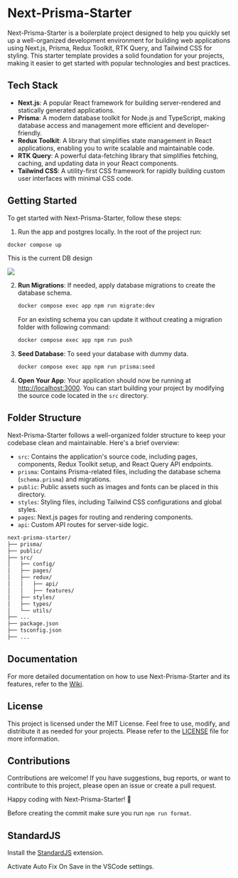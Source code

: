 # Next-Prisma-Starter

Next-Prisma-Starter is a boilerplate project designed to help you quickly set up a well-organized development environment for building web applications using Next.js, Prisma, Redux Toolkit, RTK Query, and Tailwind CSS for styling. This starter template provides a solid foundation for your projects, making it easier to get started with popular technologies and best practices.

## Tech Stack

- **Next.js**: A popular React framework for building server-rendered and statically generated applications.
- **Prisma**: A modern database toolkit for Node.js and TypeScript, making database access and management more efficient and developer-friendly.
- **Redux Toolkit**: A library that simplifies state management in React applications, enabling you to write scalable and maintainable code.
- **RTK Query**: A powerful data-fetching library that simplifies fetching, caching, and updating data in your React components.
- **Tailwind CSS**: A utility-first CSS framework for rapidly building custom user interfaces with minimal CSS code.

## Getting Started

To get started with Next-Prisma-Starter, follow these steps:

1. Run the app and postgres locally. In the root of the project run:

```bash
docker compose up
```

This is the current DB design

[![](https://mermaid.ink/img/pako:eNqdVm1vmzAQ_ivIn7MqtGkS-LatqjRV06pW-zJFQg5cgjW_sLPZSqr89xnIC8FOSssnuLvHd3783JlXkqoMSEwA7xhdIxULGdjnpwbUwWv7UT_fpAlYFjw-HE3PBplcByAo4451xVCbRFIBjotTx3NHDQRLhiZPMvvqQNbqL6AUIE3CMsdbIKwAETJ_vgKVVKXUjkPnNmOi2QbOuUzFO75TNupt29CEZhmC1raw4H7HznYh25fvbcznNgQGMqoNAhiX6BdjSaA8kaVYAjp-Ji_7N6xI6tP25PNxnlrODFaOXQJb50uFuVKZH-TBeM8lVxJ6hD2ndlk-kKfjqgf8j5Vgb6FrUwUUe9AnxeHjiR8pGpayghqmpLvK6Xdpu6url71d2ep9drSl9e3Dz-6oRts_Ci9WWnSdvlLOBhyyfFVWh7Ysad6X6fFh5GTTjRx8dew8dmJ5BC0go7yXjtO0E_jFgoOM6T8l5WzFwFWyErCmZZHUZ-WV7z6goFr_U5j1BYFqyUE8gS656W6-B7f5qXb0qVOFcGpKD7wmB-6aeegewT3jMEzJKxvp3V3tSErk763hRISH4FSJenj7s5iqcNq4JWcnpXez5-sj7yRq7p3jjbNtp3z3CrQjKjAq2ACqQGHz6Qz1OMip9oAElVVvMHRC21E1KLQdTYNCfT1-CSia-L3-P4bWvhHoIe7cZIgbqVC2v6LPxXUr2V8Una2_AdtX0sCbDrl4GD0JDs_TEnXS_Q2YjIgAtH8Nmf3dahS9ICYHK0cS29eM4u8FWcitjaOlUc-VTEm8olzDiJRFLdLdH9rBanuPxK_khcTXYXR1E41n45somk0m19F0RCoSf5pMrqa38-t5OIui28k0DLcjslHKLhFejW9uo_k4moaz8TychLNmvV-N02AJ2_-YjTC4?type=png)](https://mermaid.live/edit#pako:eNqdVm1vmzAQ_ivIn7MqtGkS-LatqjRV06pW-zJFQg5cgjW_sLPZSqr89xnIC8FOSssnuLvHd3783JlXkqoMSEwA7xhdIxULGdjnpwbUwWv7UT_fpAlYFjw-HE3PBplcByAo4451xVCbRFIBjotTx3NHDQRLhiZPMvvqQNbqL6AUIE3CMsdbIKwAETJ_vgKVVKXUjkPnNmOi2QbOuUzFO75TNupt29CEZhmC1raw4H7HznYh25fvbcznNgQGMqoNAhiX6BdjSaA8kaVYAjp-Ji_7N6xI6tP25PNxnlrODFaOXQJb50uFuVKZH-TBeM8lVxJ6hD2ndlk-kKfjqgf8j5Vgb6FrUwUUe9AnxeHjiR8pGpayghqmpLvK6Xdpu6url71d2ep9drSl9e3Dz-6oRts_Ci9WWnSdvlLOBhyyfFVWh7Ysad6X6fFh5GTTjRx8dew8dmJ5BC0go7yXjtO0E_jFgoOM6T8l5WzFwFWyErCmZZHUZ-WV7z6goFr_U5j1BYFqyUE8gS656W6-B7f5qXb0qVOFcGpKD7wmB-6aeegewT3jMEzJKxvp3V3tSErk763hRISH4FSJenj7s5iqcNq4JWcnpXez5-sj7yRq7p3jjbNtp3z3CrQjKjAq2ACqQGHz6Qz1OMip9oAElVVvMHRC21E1KLQdTYNCfT1-CSia-L3-P4bWvhHoIe7cZIgbqVC2v6LPxXUr2V8Una2_AdtX0sCbDrl4GD0JDs_TEnXS_Q2YjIgAtH8Nmf3dahS9ICYHK0cS29eM4u8FWcitjaOlUc-VTEm8olzDiJRFLdLdH9rBanuPxK_khcTXYXR1E41n45somk0m19F0RCoSf5pMrqa38-t5OIui28k0DLcjslHKLhFejW9uo_k4moaz8TychLNmvV-N02AJ2_-YjTC4)

2. **Run Migrations**: If needed, apply database migrations to create the database schema.

   ```bash
   docker compose exec app npm run migrate:dev
   ```

   For an existing schema you can update it without creating a migration folder with following command:

   ```bash
   docker compose exec app npm run push
   ```

3. **Seed Database**: To seed your database with dummy data.

   ```bash
   docker compose exec app npm run prisma:seed
   ```

4. **Open Your App**: Your application should now be running at [http://localhost:3000](http://localhost:3000). You can start building your project by modifying the source code located in the `src` directory.

## Folder Structure

Next-Prisma-Starter follows a well-organized folder structure to keep your codebase clean and maintainable. Here's a brief overview:

- `src`: Contains the application's source code, including pages, components, Redux Toolkit setup, and React Query API endpoints.
- `prisma`: Contains Prisma-related files, including the database schema (`schema.prisma`) and migrations.
- `public`: Public assets such as images and fonts can be placed in this directory.
- `styles`: Styling files, including Tailwind CSS configurations and global styles.
- `pages`: Next.js pages for routing and rendering components.
- `api`: Custom API routes for server-side logic.

```bash
next-prisma-starter/
├── prisma/
├── public/
├── src/
│   ├── config/
│   ├── pages/
│   ├── redux/
│   │   ├── api/
│   │   ├── features/
│   ├── styles/
│   ├── types/
│   └── utils/
├── ...
├── package.json
├── tsconfig.json
├── ...

```

## Documentation

For more detailed documentation on how to use Next-Prisma-Starter and its features, refer to the [Wiki](https://github.com/ManishPJha/next-prisma-starter/wiki).

## License

This project is licensed under the MIT License. Feel free to use, modify, and distribute it as needed for your projects. Please refer to the [LICENSE](LICENSE) file for more information.

## Contributions

Contributions are welcome! If you have suggestions, bug reports, or want to contribute to this project, please open an issue or create a pull request.

Happy coding with Next-Prisma-Starter! 🚀

Before creating the commit make sure you run `npm run format`.

## StandardJS

Install the [StandardJS](https://marketplace.visualstudio.com/items?itemName=standard.vscode-standard) extension.

Activate Auto Fix On Save in the VSCode settings.
